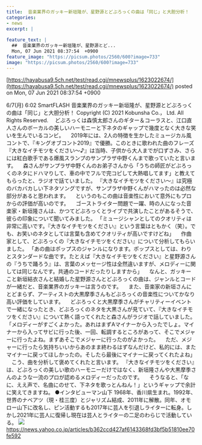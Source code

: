 ```yaml
---
title:  音楽業界のガッキー新垣隆が、星野源とどぶろっくの曲は「同じ」と大胆分析！  
categories:
- news
excerpt: |
  
feature_text: |
  ##  音楽業界のガッキー新垣隆が、星野源とど...
  Mon, 07 Jun 2021 08:37:54  +0900
feature_image: "https://picsum.photos/2560/600?image=733"
image: "https://picsum.photos/2560/600?image=733"
---
```


[https://hayabusa9.5ch.net/test/read.cgi/mnewsplus/1623022674/](https://hayabusa9.5ch.net/test/read.cgi/mnewsplus/1623022674/)
posted on Mon, 07 Jun 2021 08:37:54  +0900

<!--more-->

6/7(月) 6:02 SmartFLASH 音楽業界のガッキー新垣隆が、星野源とどぶろっくの曲は「同じ」と大胆分析！ Copyright (C) 2021 Kobunsha Co.， Ltd. All Rights Reserved. 　どぶろっくは森慎太郎さんのギター＆コーラスと、江口直人さんのボーカルの美しいハーモニーと下ネタのギャップで幾度となく大きな笑いを生んでいるコンビ。 　2019年には、2人の特徴を生かしたミュージカル風コントで、『キングオブコント2019』で優勝。このときに歌われた曲のフレーズ『大きなイチモツをください〜♪』は当時、子供から大人までが口ずさみ、さらには紅白歌手である爆風スランプのサンプラザ中野くんまで歌っていたと言います。 　森さんがサンプラザ中野くんのお弟子さんから「うちの師匠がどぶろっくのネタにドハマりして、車の中でフルで完コピして大熱唱してます」と教えてもらったと、ラジオで話ていました。 『大きなイチモツをください〜』は究極のバカバカしい下ネタソングですが、サンプラザ中野くんがハマったのは必然な部分があると思われます。 　というのもこの曲は音楽性において意外にもプロからの評価が高いのです。 　ゴーストライター問題で一躍、時の人になった音楽家・新垣隆さんは、かつてどぶろっくとライブで共演したことがあるそうで、彼らの印象について聞いてみました。 「ミュージシャンとしてのクオリティは非常に高いです。『大きなイチモツをください』という言葉はともかく（笑）。でも、お笑いのネタとしては言葉も含めてクオリティが高いですけどね」 　作曲家として、どぶろっくの『大きなイチモツをください』について分析してもらいました。 「あの曲はポップスのジャンルになります。ポップスとしては、わりとスタンダードな曲です。たとえば『大きなイチモツをください』と星野源さんの『うちで踊ろう』は、言葉のメッセージ性は全然違いますが、メロディーに関しては同じなんです。共通のコードだったりしますから」 　なんと、ガッキーこと新垣結衣さんと結婚した星野源さんとどぶろっくの曲は、ジャンルとコードが一緒だと、音楽業界のガッキーは言うのです。 　また、音楽家の新垣さんにとどまらず、アーティストの大黒摩季さんもどぶろっくの音楽性についてかなり高い評価をしています。 　どぶろっくと大黒摩季さんがチャリティーイベントで一緒になったとき、どぶろっくのネタを大黒さんが見ていて、『大きなイチモツをください』について熱く語ってくれたと森さんがラジオで話していました。 「メロディーがすごくよかった。あれはまずAマイナーから入ったでしょ。マイナーから入ってサビに行った後、一回、転調するところがあって、そこでメジャーに行ったよね。まずあそこでメジャーに行ったのがよかった。 　ただ、メジャーに行ったら気持ちいいからあのまま終わるはずなんだけど、私的には、またマイナーに戻ってほしかったの。そしたら最後にマイナーに戻ってくれたよね」 　こう、曲を分析して褒めてくれたと言います。 『大きなイチモツをください』は、どぶろっくの美しい歌のハーモニーだけではなく、新垣隆さんや大黒摩季さんのような一流のプロが認めるメロディーだったのです。 　そうなると、「なに、ええ声で、名曲にのせて、下ネタを歌っとんねん！」というギャップで余計に笑えてきますね。 ●インタビューマン山下 1968年、香川県生まれ。1992年、世界のナベアツ（現・桂三度）とジャリズム結成、2011年に解散。同年、オモロー山下に改名し、ピン活動するも2017年に芸人を引退しライターに転身。しかし2021年に芸人に復帰し現在は芸人とライターの二足のわらじで活動している。 ![](https://amd-pctr.c.yimg.jp/r/iwiz-amd/20210607-00010001-flash-000-2-view.jpg) https://news.yahoo.co.jp/articles/b362ccd427af6143368fd3bf5b51810ee70fe592
